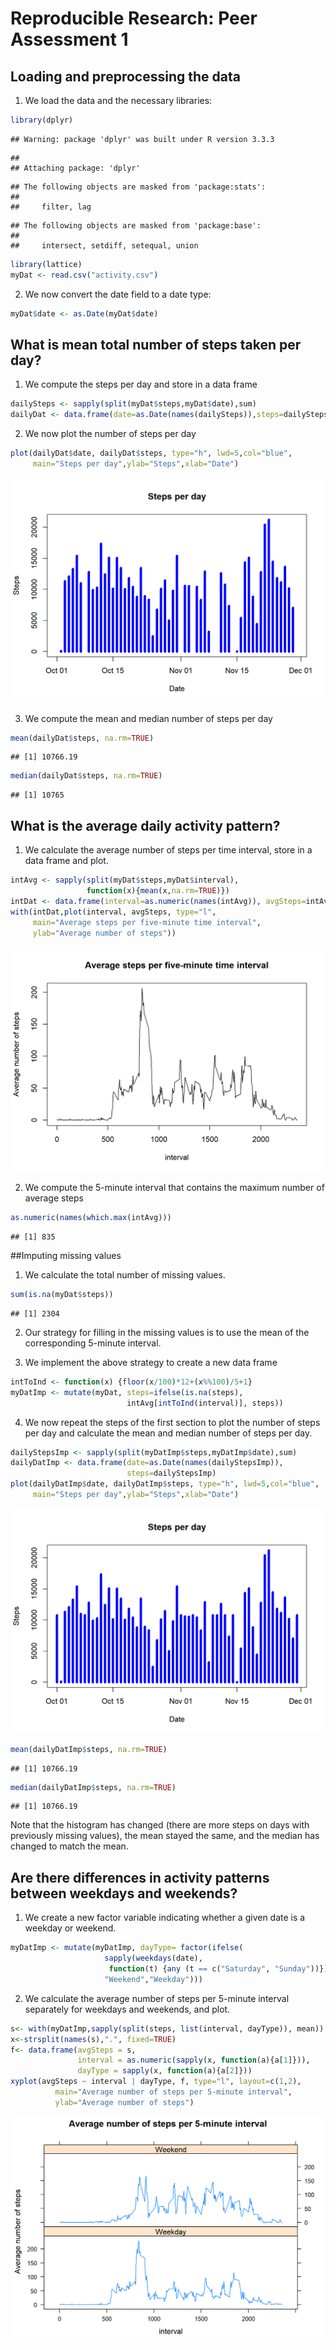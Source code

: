 # Reproducible Research: Peer Assessment 1



## Loading and preprocessing the data

1. We load the data and the necessary libraries:


```r
library(dplyr)
```

```
## Warning: package 'dplyr' was built under R version 3.3.3
```

```
## 
## Attaching package: 'dplyr'
```

```
## The following objects are masked from 'package:stats':
## 
##     filter, lag
```

```
## The following objects are masked from 'package:base':
## 
##     intersect, setdiff, setequal, union
```

```r
library(lattice)
myDat <- read.csv("activity.csv")
```

2. We now convert the date field to a date type:

```r
myDat$date <- as.Date(myDat$date)
```

## What is mean total number of steps taken per day?

1. We compute the steps per day and store in a data frame

```r
dailySteps <- sapply(split(myDat$steps,myDat$date),sum)
dailyDat <- data.frame(date=as.Date(names(dailySteps)),steps=dailySteps)
```

2. We now plot the number of steps per day

```r
plot(dailyDat$date, dailyDat$steps, type="h", lwd=5,col="blue",
     main="Steps per day",ylab="Steps",xlab="Date")
```

![](figures/unnamed-chunk-4-1.png)<!-- -->

3. We compute the mean and median number of steps per day

```r
mean(dailyDat$steps, na.rm=TRUE)
```

```
## [1] 10766.19
```

```r
median(dailyDat$steps, na.rm=TRUE)
```

```
## [1] 10765
```
## What is the average daily activity pattern?
1. We calculate the average number of steps per time interval, store in a data frame and plot.

```r
intAvg <- sapply(split(myDat$steps,myDat$interval),
                 function(x){mean(x,na.rm=TRUE)})
intDat <- data.frame(interval=as.numeric(names(intAvg)), avgSteps=intAvg)
with(intDat,plot(interval, avgSteps, type="l", 
     main="Average steps per five-minute time interval",
     ylab="Average number of steps"))
```

![](figures/unnamed-chunk-6-1.png)<!-- -->

2. We compute the 5-minute interval that contains the maximum number of average steps

```r
as.numeric(names(which.max(intAvg)))
```

```
## [1] 835
```
##Imputing missing values
1. We calculate the total number of missing values.

```r
sum(is.na(myDat$steps))
```

```
## [1] 2304
```

2. Our strategy for filling in the missing values is to use the mean of the corresponding 5-minute interval.

3. We implement the above strategy to create a new data frame

```r
intToInd <- function(x) {floor(x/100)*12+(x%%100)/5+1}
myDatImp <- mutate(myDat, steps=ifelse(is.na(steps), 
                          intAvg[intToInd(interval)], steps))
```

4. We now repeat the steps of the first section to plot the number of steps per day and calculate the mean and median number of steps per day.

```r
dailyStepsImp <- sapply(split(myDatImp$steps,myDatImp$date),sum)
dailyDatImp <- data.frame(date=as.Date(names(dailyStepsImp)),
                          steps=dailyStepsImp)
plot(dailyDatImp$date, dailyDatImp$steps, type="h", lwd=5,col="blue",
     main="Steps per day",ylab="Steps",xlab="Date")
```

![](figures/unnamed-chunk-10-1.png)<!-- -->

```r
mean(dailyDatImp$steps, na.rm=TRUE)
```

```
## [1] 10766.19
```

```r
median(dailyDatImp$steps, na.rm=TRUE)
```

```
## [1] 10766.19
```

Note that the histogram has changed (there are more steps on days with previously missing values), the mean stayed the same, and the median has changed to match the mean.

## Are there differences in activity patterns between weekdays and weekends?

1. We create a new factor variable indicating whether a given date is a weekday or weekend.

```r
myDatImp <- mutate(myDatImp, dayType= factor(ifelse(
                     sapply(weekdays(date),
                      function(t) {any (t == c("Saturday", "Sunday"))}),
                     "Weekend","Weekday")))
```
2. We calculate the average number of steps per 5-minute interval separately for weekdays and weekends, and plot.

```r
s<- with(myDatImp,sapply(split(steps, list(interval, dayType)), mean))
x<-strsplit(names(s),".", fixed=TRUE)
f<- data.frame(avgSteps = s, 
               interval = as.numeric(sapply(x, function(a){a[1]})), 
               dayType = sapply(x, function(a){a[2]}))
xyplot(avgSteps ~ interval | dayType, f, type="l", layout=c(1,2), 
          main="Average number of steps per 5-minute interval",
          ylab="Average number of steps")
```

![](figures/unnamed-chunk-12-1.png)<!-- -->
